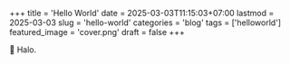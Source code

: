 +++
title = 'Hello World'
date = 2025-03-03T11:15:03+07:00
lastmod = 2025-03-03
slug = 'hello-world'
categories = 'blog'
tags = ['helloworld']
featured_image = 'cover.png'
draft = false
+++

👋 Halo.
